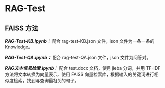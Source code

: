 # RAG-Test


## FAISS 方法

***RAG-Test-KB.ipynb：*** 配合 rag-test-KB.json 文件，json 文件为一条一条的 Knowledge。

***RAG-Test-QA.ipynb：*** 配合 rag-test-QA.json 文件，json 文件为问答对。

***RAG文本信息检索.ipynb：*** 配合 test.docx 文档，使用 jieba 分词，并用 TF-IDF 方法将文本转换为向量表示，使用 FAISS 向量检索库，根据输入的关键词进行相似度检索，找到与查询最相关的句子。
